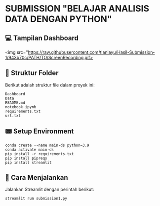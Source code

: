 # SUBMISSION "BELAJAR ANALISIS DATA DENGAN PYTHON"

## 💻 Tampilan Dashboard
<img src="https://raw.githubusercontent.com/tianiayu/Hasil-Submission-1/943b70c/PATH/TO/ScreenRecording.gif>

## 📂 Struktur Folder
Berikut adalah struktur file dalam proyek ini:
```
Dashboard
Data
README.md
notebook.ipynb
requirements.txt
url.txt
```

## 📟 Setup Environment
```
conda create --name main-ds python=3.9
conda activate main-ds
pip install -r requirements.txt
pip install pipreqs
pip install streamlit
```

## 🚀 Cara Menjalankan
Jalankan Streamlit dengan perintah berikut:
```
streamlit run submission1.py
```
